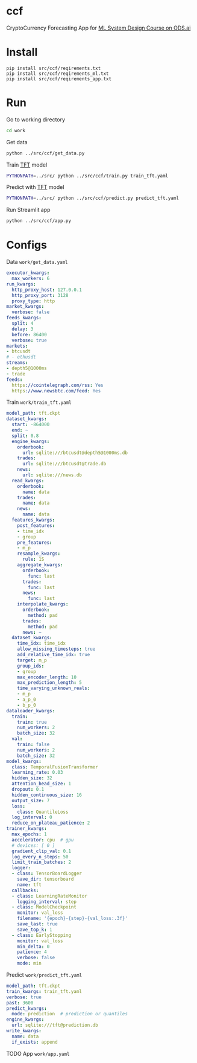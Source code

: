 # ccf
CryptoCurrency Forecasting App for [ML System Design Course on ODS.ai](https://ods.ai/tracks/ml-system-design-22)

# Install
```
pip install src/ccf/reqirements.txt
pip install src/ccf/reqirements_ml.txt
pip install src/ccf/reqirements_app.txt
```

# Run
Go to working directory
```sh
cd work
```
Get data
```sh
python ../src/ccf/get_data.py
```
Train [TFT](https://pytorch-forecasting.readthedocs.io/en/stable/tutorials/stallion.html) model
```sh
PYTHONPATH=../src/ python ../src/ccf/train.py train_tft.yaml
```
Predict with [TFT](https://pytorch-forecasting.readthedocs.io/en/stable/tutorials/stallion.html) model
```sh
PYTHONPATH=../src/ python ../src/ccf/predict.py predict_tft.yaml
```
Run Streamlit app
```sh
python ../src/ccf/app.py
```

# Configs
Data `work/get_data.yaml`
```yaml
executor_kwargs:
  max_workers: 6
run_kwargs:
  http_proxy_host: 127.0.0.1
  http_proxy_port: 3128
  proxy_type: http
market_kwargs:
  verbose: false
feeds_kwargs:
  split: 4
  delay: 3
  before: 86400
  verbose: true
markets:
- btcusdt
# - ethusdt
streams:
- depth5@1000ms
- trade
feeds:
  https://cointelegraph.com/rss: Yes
  https://www.newsbtc.com/feed: Yes
```
Train `work/train_tft.yaml`
```yaml
model_path: tft.ckpt
dataset_kwargs:
  start: -864000
  end: ~
  split: 0.8
  engine_kwargs:
    orderbook:
      url: sqlite:///btcusdt@depth5@1000ms.db
    trades:
      url: sqlite:///btcusdt@trade.db  
    news:
      url: sqlite:///news.db
  read_kwargs:
    orderbook:
      name: data
    trades:
      name: data
    news:
      name: data
  features_kwargs:
    post_features:
    - time_idx
    - group
    pre_features:
    - m_p
    resample_kwargs:
      rule: 1S
    aggregate_kwargs:
      orderbook:
        func: last
      trades:
        func: last
      news:
        func: last
    interpolate_kwargs:
      orderbook:
        method: pad
      trades:
        method: pad
      news: ~
  dataset_kwargs:
    time_idx: time_idx
    allow_missing_timesteps: true
    add_relative_time_idx: true
    target: m_p
    group_ids:
    - group
    max_encoder_length: 10
    max_prediction_length: 5
    time_varying_unknown_reals:
    - m_p
    - a_p_0
    - b_p_0
dataloader_kwargs:
  train:
    train: true
    num_workers: 2
    batch_size: 32
  val:
    train: false
    num_workers: 2
    batch_size: 32
model_kwargs:
  class: TemporalFusionTransformer
  learning_rate: 0.03
  hidden_size: 32
  attention_head_size: 1
  dropout: 0.1
  hidden_continuous_size: 16
  output_size: 7
  loss:
    class: QuantileLoss
  log_interval: 0
  reduce_on_plateau_patience: 2
trainer_kwargs:
  max_epochs: 1
  accelerator: cpu  # gpu
  # devices: [ 0 ]
  gradient_clip_val: 0.1
  log_every_n_steps: 50
  limit_train_batches: 2
  logger:
  - class: TensorBoardLogger
    save_dir: tensorboard
    name: tft
  callbacks:
  - class: LearningRateMonitor
    logging_interval: step
  - class: ModelCheckpoint
    monitor: val_loss
    filename: '{epoch}-{step}-{val_loss:.3f}'
    save_last: true
    save_top_k: 1
  - class: EarlyStopping
    monitor: val_loss
    min_delta: 0
    patience: 4
    verbose: false
    mode: min
```
Predict `work/predict_tft.yaml`
```yaml 
model_path: tft.ckpt
train_kwargs: train_tft.yaml
verbose: true
past: 3600
predict_kwargs:
  mode: prediction  # prediction or quantiles
engine_kwargs:
  url: sqlite:///tft@prediction.db
write_kwargs:
  name: data
  if_exists: append
```
TODO App `work/app.yaml`

